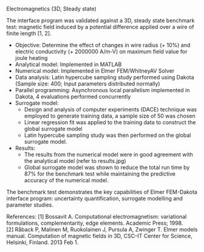 Electromagnetics (3D, Steady state)

The interface program was validated against a 3D, steady state benchmark test: magnetic field induced by a potential difference applied over a wire of finite length [1, 2].  

- Objective: Determine the effect of changes in wire radius (+ 10%) and electric conductivity (+ 2000000 A/m-V) on maximum field value for joule heating
- Analytical model: Implemented in MATLAB
- Numerical model: Implemented in Elmer FEM/WhitneyAV Solver
- Data analysis: Latin hypercube sampling study performed using Dakota (Sample size: 400; Input parameters distributed normally)
- Parallel programming: Asynchronous local parallelism implemented in Dakota, 4 evaluations performed concurrently
- Surrogate model: 
    - Design and analysis of computer experiments (DACE) technique was employed to generate training data, a sample size of 50 was chosen  
    - Linear regression fit was applied to the training data to construct the global surrogate model
    - Latin hypercube sampling study was then performed on the global surrogate model. 
- Results:
    - The results from the numerical model were in good agreement with the analytical model (refer to results.jpg)
    - Global surrogate model was shown to reduce the total run time by 87% for the benchmark test while maintaining the predictive accuracy of the numerical model.
    
The benchmark test demonstrates the key capabilities of Elmer FEM-Dakota interface program: uncertainty quantification, surrogate modelling and parameter studies. 


References:
[1] Bossavit A. Computational electromagnetism: variational formulations, complementarity, edge elements. Academic Press; 1998.  
[2] Råback P, Malinen M, Ruokolainen J, Pursula A, Zwinger T. Elmer models manual. Computation of magnetic fields in 3D, CSC–IT Center for Science, Helsinki, Finland. 2013 Feb 1.  
